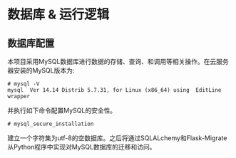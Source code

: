 # 数据库 & 运行逻辑

## 数据库配置

本项目采用MySQL数据库进行数据的存储、查询、和调用等相关操作。在云服务器安装的MySQL版本为:

```
# mysql -V
mysql  Ver 14.14 Distrib 5.7.31, for Linux (x86_64) using  EditLine wrapper
```

并执行如下命令配置MySQL的安全性。

```
# mysql_secure_installation
```

建立一个字符集为utf-8的空数据库。之后将通过SQLALchemy和Flask-Migrate从Python程序中实现对MySQL数据库的迁移和访问。



